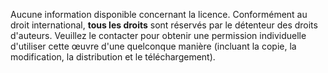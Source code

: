 Aucune information disponible concernant la licence. Conformément au droit international, **tous les droits** sont réservés par le détenteur des droits d'auteurs. Veuillez le contacter pour obtenir une permission individuelle d'utiliser cette œuvre d'une quelconque manière (incluant la copie, la modification, la distribution et le téléchargement).

